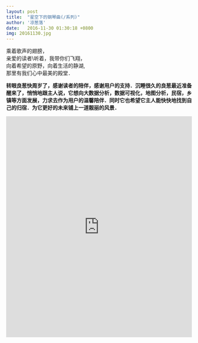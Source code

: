 ```yaml
---
layout: post
title:  "星空下的钢琴曲(/系列)"
author: '凉葱落'
date:   2016-11-30 01:30:18 +0800
img: 20161130.jpg
---
```

乘着歌声的翅膀，<br>
亲爱的读者\听着，我带你们飞翔，<br>
向着希望的原野，向着生活的静湖,<br>
那里有我们心中最美的殿堂．<br>

<b>转眼良葱快周岁了，感谢读者的陪伴，感谢用户的支持．沉睡很久的良葱最近准备醒来了，悄悄地跟主人说，它想向大数据分析，数据可视化，地图分析，民宿，乡镇等方面发展，力求去作为用户的温馨陪伴．同时它也希望它主人能快快地找到自己的归宿．为它更好的未来铺上一道靓丽的风景．
<iframe frameborder="0" src="http://music.163.com/outchain/player?type=1&id=2732591&auto=1&height=430" allowfullscreen style="width:100%;height:600px"></iframe>

